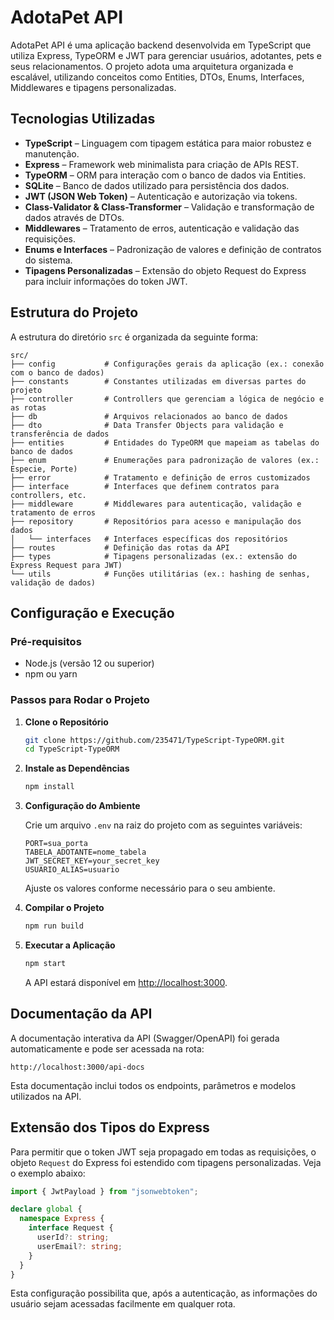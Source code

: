 # AdotaPet API

AdotaPet API é uma aplicação backend desenvolvida em TypeScript que utiliza Express, TypeORM e JWT para gerenciar usuários, adotantes, pets e seus relacionamentos. O projeto adota uma arquitetura organizada e escalável, utilizando conceitos como Entities, DTOs, Enums, Interfaces, Middlewares e tipagens personalizadas.

## Tecnologias Utilizadas

- **TypeScript** – Linguagem com tipagem estática para maior robustez e manutenção.
- **Express** – Framework web minimalista para criação de APIs REST.
- **TypeORM** – ORM para interação com o banco de dados via Entities.
- **SQLite** – Banco de dados utilizado para persistência dos dados.
- **JWT (JSON Web Token)** – Autenticação e autorização via tokens.
- **Class-Validator & Class-Transformer** – Validação e transformação de dados através de DTOs.
- **Middlewares** – Tratamento de erros, autenticação e validação das requisições.
- **Enums e Interfaces** – Padronização de valores e definição de contratos do sistema.
- **Tipagens Personalizadas** – Extensão do objeto Request do Express para incluir informações do token JWT.

## Estrutura do Projeto

A estrutura do diretório `src` é organizada da seguinte forma:

```
src/
├── config           # Configurações gerais da aplicação (ex.: conexão com o banco de dados)
├── constants        # Constantes utilizadas em diversas partes do projeto
├── controller       # Controllers que gerenciam a lógica de negócio e as rotas
├── db               # Arquivos relacionados ao banco de dados
├── dto              # Data Transfer Objects para validação e transferência de dados
├── entities         # Entidades do TypeORM que mapeiam as tabelas do banco de dados
├── enum             # Enumerações para padronização de valores (ex.: Especie, Porte)
├── error            # Tratamento e definição de erros customizados
├── interface        # Interfaces que definem contratos para controllers, etc.
├── middleware       # Middlewares para autenticação, validação e tratamento de erros
├── repository       # Repositórios para acesso e manipulação dos dados
│   └── interfaces   # Interfaces específicas dos repositórios
├── routes           # Definição das rotas da API
├── types            # Tipagens personalizadas (ex.: extensão do Express Request para JWT)
└── utils            # Funções utilitárias (ex.: hashing de senhas, validação de dados)
```

## Configuração e Execução

### Pré-requisitos

- Node.js (versão 12 ou superior)
- npm ou yarn

### Passos para Rodar o Projeto

1. **Clone o Repositório**

   ```bash
   git clone https://github.com/235471/TypeScript-TypeORM.git
   cd TypeScript-TypeORM
   ```

2. **Instale as Dependências**

   ```bash
   npm install
   ```

3. **Configuração do Ambiente**

   Crie um arquivo `.env` na raiz do projeto com as seguintes variáveis:

   ```env
   PORT=sua_porta
   TABELA_ADOTANTE=nome_tabela
   JWT_SECRET_KEY=your_secret_key
   USUARIO_ALIAS=usuario
   ```

   Ajuste os valores conforme necessário para o seu ambiente.

4. **Compilar o Projeto**

   ```bash
   npm run build
   ```

5. **Executar a Aplicação**

   ```bash
   npm start
   ```

   A API estará disponível em [http://localhost:3000](http://localhost:3000).

## Documentação da API

A documentação interativa da API (Swagger/OpenAPI) foi gerada automaticamente e pode ser acessada na rota:

```
http://localhost:3000/api-docs
```

Esta documentação inclui todos os endpoints, parâmetros e modelos utilizados na API.

## Extensão dos Tipos do Express

Para permitir que o token JWT seja propagado em todas as requisições, o objeto `Request` do Express foi estendido com tipagens personalizadas. Veja o exemplo abaixo:

```typescript
import { JwtPayload } from "jsonwebtoken";

declare global {
  namespace Express {
    interface Request {
      userId?: string;
      userEmail?: string;
    }
  }
}
```

Esta configuração possibilita que, após a autenticação, as informações do usuário sejam acessadas facilmente em qualquer rota.
